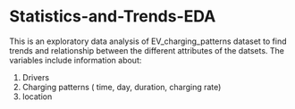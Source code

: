 # Statistics-and-Trends-EDA

This is an exploratory data analysis of EV_charging_patterns dataset to find trends and relationship between the different attributes of the datsets. The variables include information about:
1. Drivers
2. Charging patterns ( time, day, duration, charging rate)
3. location

